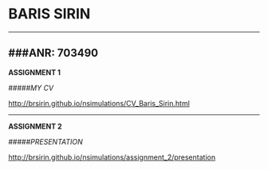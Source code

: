 # BARIS SIRIN
---

###ANR: 703490
---

**ASSIGNMENT 1**

#####*MY CV*

<http://brsirin.github.io/nsimulations/CV_Baris_Sirin.html>

---

**ASSIGNMENT 2**

#####*PRESENTATION*

<http://brsirin.github.io/nsimulations/assignment_2/presentation>
